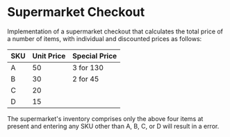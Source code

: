 # Supermarket Checkout

Implementation of a supermarket checkout that calculates the total price of a number of items, with individual and discounted prices as follows:

| SKU | Unit Price | Special Price |
|-----|------------|---------------|
| A   | 50         | 3 for 130     |
| B   | 30         | 2 for 45      |
| C   | 20         |               |
| D   | 15         |               |

The supermarket's inventory comprises only the above four items at present and entering any SKU other than A, B, C, or D will result in a error.